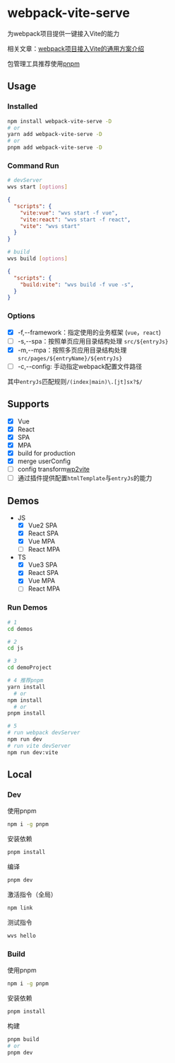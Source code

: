 # webpack-vite-serve
为webpack项目提供一键接入Vite的能力

相关文章：[webpack项目接入Vite的通用方案介绍](https://sugarat.top/technology/learn/webapck2vite.html)

包管理工具推荐使用[pnpm](https://pnpm.io/)
## Usage
### Installed
```sh
npm install webpack-vite-serve -D
# or
yarn add webpack-vite-serve -D
# or
pnpm add webpack-vite-serve -D
```

### Command Run
```sh
# devServer
wvs start [options]
```

```json
{
  "scripts": {
    "vite:vue": "wvs start -f vue",
    "vite:react": "wvs start -f react",
    "vite": "wvs start"
  }
}
```

```sh
# build
wvs build [options]
```
```json
{
  "scripts": {
    "build:vite": "wvs build -f vue -s",
  }
}
```
### Options
* [x] -f,--framework：指定使用的业务框架 (`vue`，`react`)
* [ ] -s,--spa：按照单页应用目录结构处理 `src/${entryJs}`
* [x] -m,--mpa：按照多页应用目录结构处理 `src/pages/${entryName}/${entryJs}`
* [ ] -c,--config: 手动指定webpack配置文件路径

其中`entryJs`匹配规则`/(index|main)\.[jt]sx?$/`
## Supports
* [x] Vue
* [x] React
* [x] SPA
* [x] MPA
* [x] build for production
* [x] merge userConfig
* [ ] config transform[wp2vite](https://github.com/tnfe/wp2vite)
* [ ] 通过插件提供配置`htmlTemplate`与`entryJs`的能力

## Demos
* JS
  * [x] Vue2 SPA
  * [x] React SPA
  * [x] Vue MPA
  * [ ] React MPA
* TS
  * [x] Vue3 SPA
  * [x] React SPA
  * [x] Vue MPA
  * [ ] React MPA

### Run Demos

```sh
# 1
cd demos

# 2
cd js

# 3
cd demoProject

# 4 推荐pnpm
yarn install
  # or
npm install
  # or 
pnpm install

# 5
# run webpack devServer
npm run dev
# run vite devServer
npm run dev:vite
```

## Local
### Dev
使用pnpm
```sh
npm i -g pnpm
```

安装依赖
```sh
pnpm install
```

编译
```sh
pnpm dev
```

激活指令（全局）
```sh
npm link
```

测试指令
```sh
wvs hello
```

### Build

使用pnpm
```sh
npm i -g pnpm
```

安装依赖
```sh
pnpm install
```

构建
```sh
pnpm build
# or
pnpm dev
```